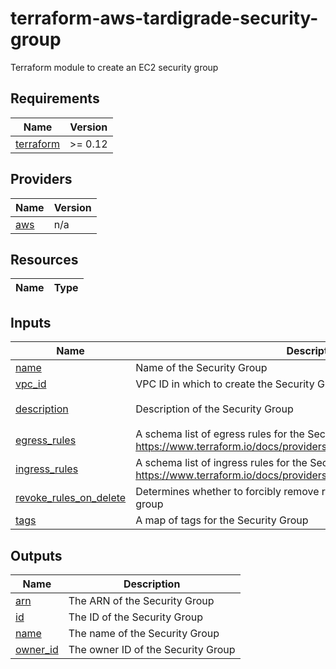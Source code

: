 # terraform-aws-tardigrade-security-group

Terraform module to create an EC2 security group


<!-- BEGIN TFDOCS -->
## Requirements

| Name | Version |
|------|---------|
| <a name="requirement_terraform"></a> [terraform](#requirement\_terraform) | >= 0.12 |

## Providers

| Name | Version |
|------|---------|
| <a name="provider_aws"></a> [aws](#provider\_aws) | n/a |

## Resources

| Name | Type |
|------|------|

## Inputs

| Name | Description | Type | Default | Required |
|------|-------------|------|---------|:--------:|
| <a name="input_name"></a> [name](#input\_name) | Name of the Security Group | `string` | n/a | yes |
| <a name="input_vpc_id"></a> [vpc\_id](#input\_vpc\_id) | VPC ID in which to create the Security Group | `string` | n/a | yes |
| <a name="input_description"></a> [description](#input\_description) | Description of the Security Group | `string` | `"Managed by Terraform"` | no |
| <a name="input_egress_rules"></a> [egress\_rules](#input\_egress\_rules) | A schema list of egress rules for the Security Group, see <https://www.terraform.io/docs/providers/aws/r/security_group.html#egress> | `list(any)` | `[]` | no |
| <a name="input_ingress_rules"></a> [ingress\_rules](#input\_ingress\_rules) | A schema list of ingress rules for the Security Group, see <https://www.terraform.io/docs/providers/aws/r/security_group.html#ingress> | `list(any)` | `[]` | no |
| <a name="input_revoke_rules_on_delete"></a> [revoke\_rules\_on\_delete](#input\_revoke\_rules\_on\_delete) | Determines whether to forcibly remove rules when destroying the security group | `string` | `false` | no |
| <a name="input_tags"></a> [tags](#input\_tags) | A map of tags for the Security Group | `map(string)` | `{}` | no |

## Outputs

| Name | Description |
|------|-------------|
| <a name="output_arn"></a> [arn](#output\_arn) | The ARN of the Security Group |
| <a name="output_id"></a> [id](#output\_id) | The ID of the Security Group |
| <a name="output_name"></a> [name](#output\_name) | The name of the Security Group |
| <a name="output_owner_id"></a> [owner\_id](#output\_owner\_id) | The owner ID of the Security Group |

<!-- END TFDOCS -->
